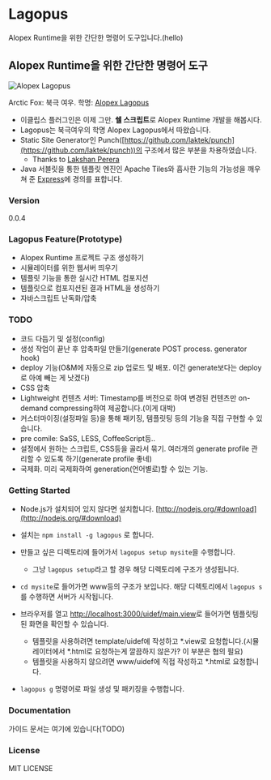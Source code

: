# Lagopus

Alopex Runtime을 위한 간단한 명령어 도구입니다.(hello)

## Alopex Runtime을 위한 간단한 명령어 도구 

![Alopex Lagopus](http://upload.wikimedia.org/wikipedia/commons/thumb/d/de/Polarfuchs_1_2004-11-17.jpg/220px-Polarfuchs_1_2004-11-17.jpg)

Arctic Fox: 북극 여우. 학명: [Alopex Lagopus](http://en.wikipedia.org/wiki/Arctic_fox)

- 이클립스 플러그인은 이제 그만. **쉘 스크립트**로 Alopex Runtime 개발을 해봅시다.
- Lagopus는 북극여우의 학명 Alopex Lagopus에서 따왔습니다.
- Static Site Generator인 Punch([https://github.com/laktek/punch](https://github.com/laktek/punch))의 구조에서 많은 부분을 차용하였습니다.
	- Thanks to [Lakshan Perera](https://github.com/laktek)
- Java 서블릿을 통한 템플릿 엔진인 Apache Tiles와 흡사한 기능의 가능성을 깨우쳐 준 [Express](http://expressjs.com)에 경의를 표합니다.

### Version
0.0.4

### Lagopus Feature(Prototype)

- Alopex Runtime 프로젝트 구조 생성하기
- 시뮬레이터를 위한 웹서버 띄우기
- 템플릿 기능을 통한 실시간 HTML 컴포지션
- 템플릿으로 컴포지션된 결과 HTML을 생성하기
- 자바스크립트 난독화/압축

### TODO

- 코드 다듬기 및 설정(config)
- 생성 작업이 끝난 후 압축파일 만들기(generate POST process. generator hook)
- deploy 기능(O&M에 자동으로 zip 업로드 및 배포. 이건 generate보다는 deploy로 아예 빼는 게 낫겠다)
- CSS 압축
- Lightweight 컨텐츠 서버: Timestamp를 버전으로 하여 변경된 컨텐츠만 on-demand compressing하여 제공합니다.(이게 대박)
- 커스터마이징(설정파일 등)을 통해 패키징, 템플릿팅 등의 기능을 직접 구현할 수 있습니다.
- pre comile: SaSS, LESS, CoffeeScript등..
- 설정에서 원하는 스크립트, CSS등을 골라서 묶기. 여러개의 generate profile 관리할 수 있도록 하기(generate profile 좋네)
- 국제화. 미리 국제화하여 generation(언어별로)할 수 있는 기능.


### Getting Started

- Node.js가 설치되어 있지 않다면 설치합니다. [http://nodejs.org/#download](http://nodejs.org/#download)
- 설치는 `npm install -g lagopus` 로 합니다.
- 만들고 싶은 디렉토리에 들어가서 `lagopus setup mysite`을 수행합니다.
	- 그냥 `lagopus setup`라고 할 경우 해당 디렉토리에 구조가 생성됩니다.
- `cd mysite`로 들어가면 www등의 구조가 보입니다. 해당 디렉토리에서 `lagopus s`를 수행하면 서버가 시작됩니다.
- 브라우저를 열고 [http://localhost:3000/uidef/main.view](http://localhost:3000/uidef/main.view)로 들어가면 템플릿팅된 화면을 확인할 수 있습니다.
	- 템플릿을 사용하려면 template/uidef에 작성하고 *.view로 요청합니다.(시뮬레이터에서 *.html로 요청하는게 깔끔하지 않은가? 이 부분은 협의 필요)
	- 템플릿을 사용하지 않으려면 www/uidef에 직접 작성하고 *.html로 요청합니다.

- `lagopus g` 명령어로 파일 생성 및 패키징을 수행합니다.

### Documentation

가이드 문서는 여기에 있습니다(TODO)


### License

MIT LICENSE